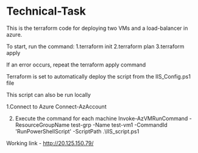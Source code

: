 # Technical-Task

This is the terraform code for deploying two VMs and a load-balancer in azure.

To start, run the command:
1.terraform init
2.terraform plan
3.terraform apply

If an error occurs, repeat the terraform apply command

Terraform is set to automatically deploy the script from the IIS_Config.ps1 file

This script can also be run locally

1.Connect to Azure
Connect-AzAccount

2. Execute the command for each machine
Invoke-AzVMRunCommand -ResourceGroupName test-grp -Name test-vm1 -CommandId 'RunPowerShellScript' -ScriptPath .\IIS_script.ps1

Working link - http://20.125.150.79/
